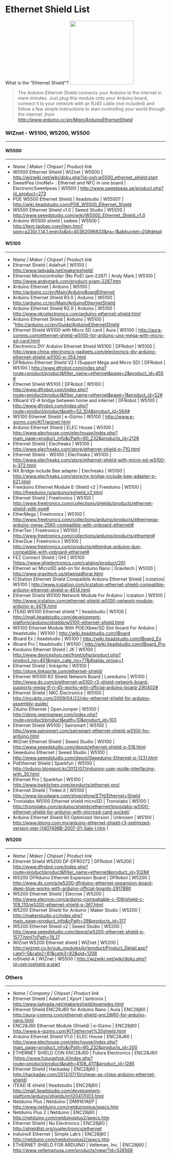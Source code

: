 # Ethernet Shield List

What is the "Ethernet Shield"?
<img width=200 src=http://arduino.cc/en/uploads/Main/ArduinoEthernetShield_R3_Front_450px.jpg >
> The Arduino Ethernet Shield connects your Arduino to the internet in mere minutes. Just plug this module onto your Arduino board, connect it to your network with an RJ45 cable (not included) and follow a few simple instructions to start controlling your world through the internet. 
*from http://www.arduino.cc/en/Main/ArduinoEthernetShield*

### WIZnet - **W5100, W5200, W5500**
------

#### W5500
----
- *Name | Maker | Chipset | Product link*
- W5500 Ethernet Shield | WIZnet | W5500 | http://wizwiki.net/wiki/doku.php?id=osh:w5500_ethernet_shield:start
- SweetPea UnoNet+ : Ethernet and NFC in one board | ElectronicSweetpeas | W5500 | http://www.sweetpeas.se/product.php?id_product=273
- POE W5500 Ethernet Shield | Iteadstudio | W5500? | http://wiki.iteadstudio.com/POE_W5500_Ethernet_Shield
- W5500 Ethernet Shield v1.0 | Seeed Studio | W5500 | http://www.seeedstudio.com/wiki/W5500_Ethernet_Shield_v1.0
- Arduino W5500 shield | swbee | W5500 | http://item.taobao.com/item.htm?spm=a230r.1.14.1.erqn3x&id=40362096833&ns=1&abbucket=20#detail

#### W5100
----

- *Name | Maker | Chipset | Product link*
- Ethernet Shield | Adafruit | W5100 | http://www.ladyada.net/make/eshield/ 
- Ethernet Microcontroller (No PoE) (am-2287) | Andy Mark | W5100 | http://www.andymark.com/product-p/am-2287.htm
- Arduino Ethernet | Arduino | W5100 | http://arduino.cc/en/Main/ArduinoBoardEthernet
- Arduino Ethernet Shield R3.0 | Arduino | W5100 | http://arduino.cc/en/Main/ArduinoEthernetShield
- Arduino Ethernet Shield R2.0 | Arduino | W5100 | http://www.nkcelectronics.com/arduino-ethernet-shield.html
- Arduino Ethernet Shield | Arduino | W5100 | “http://arduino.cc/en/Guide/ArduinoEthernetShield
- Ethernet Shield W5100 with Micro SD card | Aura | W5100 | http://aura-comms.com/ethernet-shield-w5100-for-arduino-uno-mega-with-micro-sd-card.html
- Electronics DIY Arduino Ethernet Shield W5100  | DFRobot | W5100 | http://www.china-electronics-gadgets.com/electronics-diy-arduino-ethernet-shield-w5100-p-354.html
- DFRduino Ethernet Shield V2.1 (Support Mega and Micro SD) | DFRobot | W5100 | http://www.dfrobot.com/index.php?route=product/product&filter_name=ethernet&page=2&product_id=455#
- Ethernet Shield W5100 | DFRobot | W5100 | http://www.dfrobot.com/index.php?route=product/product&filter_name=ethernet&page=1&product_id=52#
- XBoard V2-A bridge between home and internet | DFRobot | W5100 | http://www.dfrobot.com/index.php?route=product/product&path=52_104&product_id=564#
- W5100 Ethernet Shield | e-Gizmo | W5100 | http://www.e-gizmo.com/KIT/wiznet.html
- Arduino Ethernet Shield | ELEC House | W5100 | http://www.elechouse.com/elechouse/index.php?main_page=product_info&cPath=90_232&products_id=2128
- Ethernet Shield | Elecfreaks | W5100 | http://www.elecfreaks.com/store/ethernet-shield-p-710.html
- Ethernet Shield - W5100 | Elecfreaks | W5100 | http://www.elecfreaks.com/store/ethernet-shield-with-micro-sd-w5100-p-372.html
- NX Bridge include Bee adapter | Elecfreaks | W5100 | http://www.elecfreaks.com/store/nx-bridge-include-bee-adapter-p-621.html
- Freeduino Ethernet Module E-Shield v2 | Freeduino | W5100 | http://freeduino.ru/arduino/eshield_v2.html
- Ethernet Shield | Freetronics | W5100 | http://www.freetronics.com/collections/shields/products/ethernet-shield-with-poe#
- EtherMega | Freetronics | W5100 | http://www.freetronics.com/collections/arduino/products/ethermega-arduino-mega-2560-compatible-with-onboard-ethernet#
- EtherTen | Freetronics | W5100 | http://www.freetronics.com/collections/arduino/products/etherten#
- EtherDue | Freetronics | W5100 | http://www.freetronics.com/products/etherdue-arduino-due-compatible-with-onboard-ethernet#
- FEZ Connect Shield | GHI  | W5100 |https://www.ghielectronics.com/catalog/product/261
- Ethernet w/ MicroSD add-on for Arduino Nano | Gravitech | W5100 | http://www.gravitech.us/etwmiadforar.html
- ICStation Ethernet Shield Compatible Arduino Ethernet Shield | icstation| W5100 | http://www.icstation.com/icstation-ethernet-shield-compatible-arduino-ethernet-shield-p-4514.html
- Ethernet Shield W5100 Network Module For Arduino | icstation | W5100 | http://www.icstation.com/ethernet-shield-w5100-network-module-arduino-p-3478.html
- ITEAD W5100 Ethernet shield * | Iteadstudio | W5100 | http://imall.iteadstudio.com/development-platform/arduino/shields/w5100-ethernet-shield.html
- W5100 Ethernet Module With POE/Xbee/SD Slot Iboard For Arduino | Iteadstudio | W5100 | http://wiki.iteadstudio.com/IBoard
- IBoard Ex | Iteadstudio | W5100 | http://wiki.iteadstudio.com/IBoard_Ex
- IBoard Pro | Iteadstudio | W5100 | http://wiki.iteadstudio.com/IBoard_Pro
- Korduino Ethernet Shield  | JK | W5100 | http://www.deviceshop.net/front/php/product.php?product_no=401&main_cate_no=77&display_group=1
- Ethernet Shield | linksprite | W5100 | http://store.linksprite.com/ethernet-shield/
- Ethernet W5100 R3 Shield Network Board | Lseeduino | W5100 | http://www.dx.com/p/ethernet-w5100-r3-shield-network-board-supports-mega-tf-rj-45-works-with-official-arduino-board-290402#
- Ethernet Shield | NKC Electronics | W5100 | http://mcukits.com/2009/04/22/nkc-ethernet-shield-for-arduino-assembly-guide/
- Zduino Ethernet | OpenJumper | W5100 | http://store.openjumper.com/index.php?route=product/product&path=10&product_id=103
- Ethernet Shield W5100 | Sainsmart | W5100 | http://www.sainsmart.com/sainsmart-ethernet-shield-w5100-for-arduino.html
- WIZnet Ethernet Shield | Seeed Studio | W5100 | http://www.seeedstudio.com/depot/ethernet-shield-p-518.html
- Seeeduino Ethernet | Seeed Studio | W5100 | http://www.seeedstudio.com/depot/Seeeduino-Ethernet-p-1231.html
- PoEthernet Shield | Sparkfun | W5100 | http://induino.blogspot.kr/2012/07/induinox-user-guide-interfacing-with_30.html
- Ethernet Pro | Sparkfun | W5100 | http://www.hwkitchen.com/products/ethernet-pro/
- Ethernet Shield  | Tinker.it | W5100 | http://www.liquidware.com/shop/show/ETH/Ethernet+Shield
- Tronixlabs W5100 Ethernet shield microSD | Tronixlabs  | W5100 | http://tronixlabs.com/arduino/shields/ethernet/tronixlabs-w5100-ethernet-shield-for-arduino-with-microsd-card-socket/
- Arduino Ethernet Shield R3 Optimized Version | Unknown | W5100 | http://www.lelong.com.my/arduino-ethernet-shield-r3-optimized-version-pier-I1407498B-2007-01-Sale-I.htm |

#### W5200
----

- *Name | Maker | Chipset | Product link*
- Ethernet Shield W5200 DF-DFR0272 | DFRobot | W5200 | http://www.dfrobot.com/index.php?route=product/product&filter_name=ethernet&product_id=1028#
- W5200 DFRduino Ethernet Expansion Board  | DFRobot | W5200 | http://www.dx.com/p/w5200-dfrduino-ethernet-expansion-board-deep-blue-works-with-arduino-official-boards-291788#
- W5200 Ethernet Shield | Elecrow | W5200 | http://www.elecrow.com/arduino-compatiable-c-109/shield-c-109_110/w5200-ethernet-shield-p-367.html
- W5200 Ethernet Shield for Arduino | Maker Studio | W5200 | http://makerstudio.cc/index.php?main_page=product_info&cPath=39&products_id=317
- W5200 Ethernet Shield v2 | Seeed Studio | W5200 | http://www.seeedstudio.com/depot/w5200-ethernet-shield-p-1577.html?cPath=19_17
- WIZnet W5200 Ethernet shield | WIZnet  | W5200 | http://wiznet.co.kr/sub_modules/kr/product/Product_Detail.asp?cate1=5&cate2=81&cate3=82&pid=1208
- ioShield-A | WIZnet  | W5500 | http://wizwiki.net/wiki/doku.php?id=osh:ioshield-a:start

### Others
------
- *Name | Company | Chipset | Product link*
- Ethernet Shield | Adafruit | Xport | lantronix | http://www.ladyada.net/make/eshield/examples.html
- Ethernet Shield ENC28J60 for Arduino Nano | Aura | ENC28j60 | http://aura-comms.com/ethernet-shield-enc28j60-for-arduino-nano.html
- ENC28J60 Ethernet Module (Shield) | e-Gizmo | ENC28j60 | http://www.e-gizmo.com/KIT/ethernet%20shield.html
- Arduino Ethernet Shield V1.0 | ELEC House | ENC28J60 | http://www.elechouse.com/elechouse/index.php?main_page=product_info&cPath=90_232&products_id=200
- ETHERNET SHIELD CON ENC28J60 | Futura Electronics | ENC28J60 |https://www.futurashop.it/index.php?route=product/product&path=4108_4111&product_id=1285
- Ethernet Shield | Hackaday | ENC28j60 | http://hackaday.com/2012/07/10/cheap-as-chips-arduino-ethernet-shield/
- ITEAD IE shield | Iteadstudio | ENC28j60 | http://imall.iteadstudio.com/development-platform/arduino/shields/im120417003.html
- Netduino Plus | Netduino | DM9161AEP | http://www.netduino.com/netduinoplus/specs.htm
- Netduino Plus 2 | Netduino | ENC28j60 | http://netduino.com/netduinoplus2/specs.htm
- Ethernet Shield | Nu Electronics | ENC28j60 | http://shieldlist.org/nuelectronics/ethernet
- InduinoX Ethernet | Simple Lab’s | ENC28j60 | http://netduino.com/netduinoplus2/specs.htm
- ETHERNET SHIELD FOR ARDUINO | Velleman, Inc. | ENC28j60 | http://www.vellemanusa.com/products/view/?id=526568
